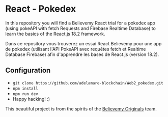 # React - Pokedex

In this repository you will find a Believemy React trial for a pokedex app (using pokeAPI with fetch Requests and Firebase Realtime Database) to learn the basics of the React.js 18.2 framework.

Dans ce repository vous trouverez un essai React Believemy pour une app de pokedex (utilisant l'API PokeAPI avec requêtes fetch et Realtime Database Firebase) afin d'apprendre les bases de React.js (version 18.2).

## Configuration

- `git clone https://github.com/adelamare-blockchain/Web2_pokedex.git`
- `npm install`
- `npm run dev`
- Happy hacking! :)

This beautiful project is from the spirits of the [Believemy Originals](https://believemy.com) team.
